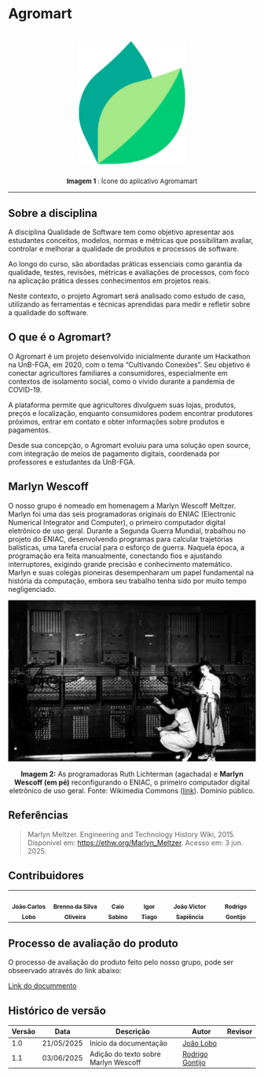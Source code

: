# Agromart

<h1 align="center">
    <img src="./assets/icon-agromart.png" height="250"alt="Docusaurus">
</h1>

<font size="2"><p style="text-align: center"> **Imagem 1** : Ícone do aplicativo Agromamart</p></font>

------------------------

## Sobre a disciplina

A disciplina Qualidade de Software tem como objetivo apresentar aos estudantes conceitos, modelos, normas e métricas que possibilitam avaliar, controlar e melhorar a qualidade de produtos e processos de software.

Ao longo do curso, são abordadas práticas essenciais como garantia da qualidade, testes, revisões, métricas e avaliações de processos, com foco na aplicação prática desses conhecimentos em projetos reais.

Neste contexto, o projeto Agromart será analisado como estudo de caso, utilizando as ferramentas e técnicas aprendidas para medir e refletir sobre a qualidade do software.

## O que é o Agromart?

O Agromart é um projeto desenvolvido inicialmente durante um Hackathon na UnB-FGA, em 2020, com o tema “Cultivando Conexões”. Seu objetivo é conectar agricultores familiares a consumidores, especialmente em contextos de isolamento social, como o vivido durante a pandemia de COVID-19.

A plataforma permite que agricultores divulguem suas lojas, produtos, preços e localização, enquanto consumidores podem encontrar produtores próximos, entrar em contato e obter informações sobre produtos e pagamentos.

Desde sua concepção, o Agromart evoluiu para uma solução open source, com integração de meios de pagamento digitais, coordenada por professores e estudantes da UnB-FGA.

## Marlyn Wescoff

O nosso grupo é nomeado em homenagem a Marlyn Wescoff Meltzer. Marlyn foi uma das seis programadoras originais do ENIAC (Electronic Numerical Integrator and Computer), o primeiro computador digital eletrônico de uso geral. Durante a Segunda Guerra Mundial, trabalhou no projeto do ENIAC, desenvolvendo programas para calcular trajetórias balísticas, uma tarefa crucial para o esforço de guerra. Naquela época, a programação era feita manualmente, conectando fios e ajustando interruptores, exigindo grande precisão e conhecimento matemático. Marlyn e suas colegas pioneiras desempenharam um papel fundamental na história da computação, embora seu trabalho tenha sido por muito tempo negligenciado. 

<p align="center">
  <img src="./assets/Reprogramming_ENIAC.png" alt="Programadoras do ENIAC" width="600">
</p>

<p align="center"><strong>Imagem 2:</strong> As programadoras Ruth Lichterman (agachada) e <strong>Marlyn Wescoff (em pé)</strong> reconfigurando o ENIAC, o primeiro computador digital eletrônico de uso geral. Fonte: Wikimedia Commons (<a href="https://en.wikipedia.org/wiki/Marlyn_Meltzer#/media/File:Reprogramming_ENIAC.png">link</a>). Domínio público.
</p>

## Referências

> Marlyn Meltzer. Engineering and Technology History Wiki, 2015. Disponível em: https://ethw.org/Marlyn_Meltzer. Acesso em: 3 jun. 2025.

## Contribuidores

<table>
  <tr>
    <td align="center"><a href="https://github.com/joaolobo10"><img style="border-radius: 60%;" src="https://github.com/joaolobo10.png" width="200px;" alt=""/><br /><sub><b>João Carlos Lobo</b></sub></a><br />
    <td align="center"><a href="https://github.com/Brenno-Silva01"><img style="border-radius: 60%;" src="https://github.com/Brenno-Silva01.png" width="200px;" alt=""/><br /><sub><b>Brenno da Silva Oliveira</b></sub></a><br />
    <td align="center"><a href="https://github.com/caiomsabino"><img style="border-radius: 60%;" src="https://github.com/caiomsabino.png" width="200px;" alt=""/><br /><sub><b>Caio Sabino</b></sub></a><br /><a href="Link git" title="Rocketseat"></a></td>
    <td align="center"><a href="https://github.com/Igor-Thiago"><img style="border-radius: 60%;" src="https://github.com/Igor-Thiago.png" width="200px;" alt=""/><br /><sub><b>Igor Tiago</b></sub></a><br />
    <td align="center"><a href="https://github.com/JoaoSapiencia"><img style="border-radius: 60%;" src="https://github.com/JoaoSapiencia.png" width="200px;" alt=""/><br /><sub><b>João Victor Sapiência</b></sub></a><br /><a href="Link git" title="Rocketseat"></a></td>
    <td align="center"><a href="https://github.com/rodrigogontijoo"><img style="border-radius: 60%;" src="https://github.com/rodrigogontijoo.png" width="200px;" alt=""/><br /><sub><b>Rodrigo Gontijo</b></sub></a><br />
  </tr>
</table>

## Processo de avaliação do produto

O processo de avaliação do produto feito pelo nosso grupo, pode ser obseervado através do link abaixo:

[Link do docummento](https://docs.google.com/document/d/18dvDhx76Vlq9br5XaZ8ZYmVb6qWpcmCa9HUBFCGMlmc/edit?tab=t.0)

## Histórico de versão

| Versão | Data | Descrição | Autor | Revisor |
| ---- | ----- | ----- | ---- | ----- | 
| 1.0 | 21/05/2025 | Início da documentação | [João Lobo](https://github.com/joaolobo10) |  |
| 1.1 | 03/06/2025 | Adição do texto sobre Marlyn Wescoff | [Rodrigo Gontijo](https://github.com/rodrigogontijoo) |  |